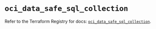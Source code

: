 # `oci_data_safe_sql_collection`

Refer to the Terraform Registry for docs: [`oci_data_safe_sql_collection`](https://registry.terraform.io/providers/hashicorp/oci/7.19.0/docs/resources/data_safe_sql_collection).
